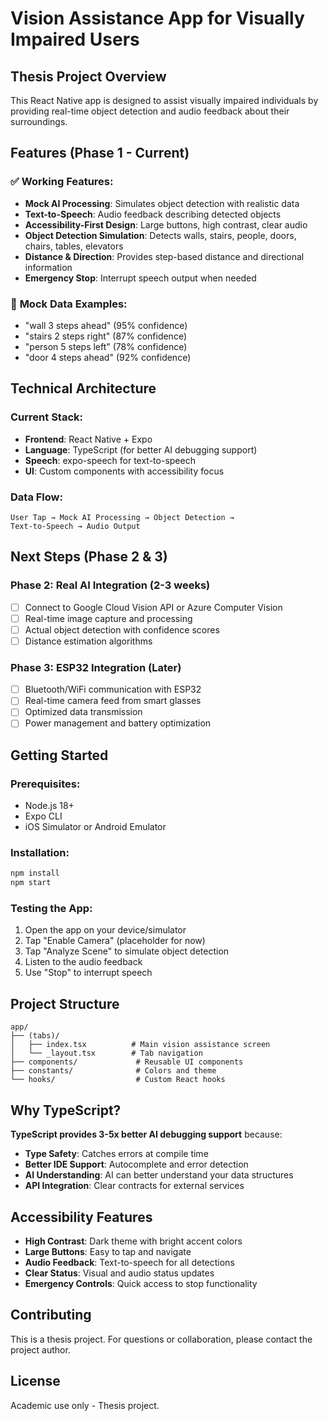 # Vision Assistance App for Visually Impaired Users

## Thesis Project Overview

This React Native app is designed to assist visually impaired individuals by providing real-time object detection and audio feedback about their surroundings.

## Features (Phase 1 - Current)

### ✅ **Working Features:**
- **Mock AI Processing**: Simulates object detection with realistic data
- **Text-to-Speech**: Audio feedback describing detected objects
- **Accessibility-First Design**: Large buttons, high contrast, clear audio
- **Object Detection Simulation**: Detects walls, stairs, people, doors, chairs, tables, elevators
- **Distance & Direction**: Provides step-based distance and directional information
- **Emergency Stop**: Interrupt speech output when needed

### 🔄 **Mock Data Examples:**
- "wall 3 steps ahead" (95% confidence)
- "stairs 2 steps right" (87% confidence)
- "person 5 steps left" (78% confidence)
- "door 4 steps ahead" (92% confidence)

## Technical Architecture

### **Current Stack:**
- **Frontend**: React Native + Expo
- **Language**: TypeScript (for better AI debugging support)
- **Speech**: expo-speech for text-to-speech
- **UI**: Custom components with accessibility focus

### **Data Flow:**
```
User Tap → Mock AI Processing → Object Detection → 
Text-to-Speech → Audio Output
```

## Next Steps (Phase 2 & 3)

### **Phase 2: Real AI Integration (2-3 weeks)**
- [ ] Connect to Google Cloud Vision API or Azure Computer Vision
- [ ] Real-time image capture and processing
- [ ] Actual object detection with confidence scores
- [ ] Distance estimation algorithms

### **Phase 3: ESP32 Integration (Later)**
- [ ] Bluetooth/WiFi communication with ESP32
- [ ] Real-time camera feed from smart glasses
- [ ] Optimized data transmission
- [ ] Power management and battery optimization

## Getting Started

### **Prerequisites:**
- Node.js 18+
- Expo CLI
- iOS Simulator or Android Emulator

### **Installation:**
```bash
npm install
npm start
```

### **Testing the App:**
1. Open the app on your device/simulator
2. Tap "Enable Camera" (placeholder for now)
3. Tap "Analyze Scene" to simulate object detection
4. Listen to the audio feedback
5. Use "Stop" to interrupt speech

## Project Structure

```
app/
├── (tabs)/
│   ├── index.tsx          # Main vision assistance screen
│   └── _layout.tsx        # Tab navigation
├── components/             # Reusable UI components
├── constants/              # Colors and theme
└── hooks/                  # Custom React hooks
```

## Why TypeScript?

**TypeScript provides 3-5x better AI debugging support** because:
- **Type Safety**: Catches errors at compile time
- **Better IDE Support**: Autocomplete and error detection
- **AI Understanding**: AI can better understand your data structures
- **API Integration**: Clear contracts for external services

## Accessibility Features

- **High Contrast**: Dark theme with bright accent colors
- **Large Buttons**: Easy to tap and navigate
- **Audio Feedback**: Text-to-speech for all detections
- **Clear Status**: Visual and audio status updates
- **Emergency Controls**: Quick access to stop functionality

## Contributing

This is a thesis project. For questions or collaboration, please contact the project author.

## License

Academic use only - Thesis project.

